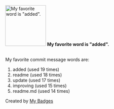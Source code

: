 <img src="https://my-badges.github.io/my-badges/favorite-word.png" alt="My favorite word is &quot;added&quot;." title="My favorite word is &quot;added&quot;." width="128">
<strong>My favorite word is &quot;added&quot;.</strong>
<br><br>

My favorite commit message words are:

1. added (used 19 times)
2. readme (used 18 times)
3. update (used 17 times)
4. improving (used 15 times)
5. readme.md (used 14 times)


Created by <a href="https://github.com/my-badges/my-badges">My Badges</a>